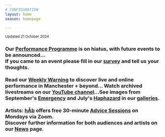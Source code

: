 ```yaml
---
# CONFIGURATION
layout: home
season: homepage

---
```

<small>Updated 21 October 2024</small>        
### Our [Performance Programme](/current/2024) is on hiatus, with future events to be announced…<br>If you came to an event please fill in our <a href="https://www.illuminate-data.org.uk/survey/qvprln" target="_blank">survey</a> and tell us your thoughts.<br><br>Read our <a href="https://wordofwarning.posthaven.com" target="_blank">Weekly Warning</a> to discover live and online performance in Manchester + beyond… Watch archived livestreams on our <a href="https://youtube.com/@warnmcr" target="_blank">YouTube channel</a>…See images from September's [Emergency](/galleries/2024-emergency) and July's [Haphazard](/galleries/2024-haphazard) in our [galleries](/galleries).<br><br>Artists: [hÅb](/hab) offers free 30-minute [Advice Sessions](/hab/advice) on Mondays via Zoom.<br>Discover further information for both audiences and artists on our [News](/news) page.
